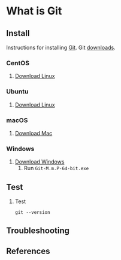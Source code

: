# What is Git

## Install

Instructions for installing [Git].
Git [downloads].

### CentOS

1. [Download Linux]

### Ubuntu

1. [Download Linux]

### macOS

1. [Download Mac](https://git-scm.com/download/mac)

### Windows

1. [Download Windows](https://git-scm.com/download/win)
    1. Run `Git-M.m.P-64-bit.exe`

## Test

1. Test

    ```console
    git --version
    ```

## Troubleshooting

## References

[downloads]: https://git-scm.com/downloads
[Download Linux]: https://git-scm.com/download/linux
[Download Mac]: https://git-scm.com/download/mac
[Download Windows]: https://git-scm.com/download/win
[Git]: https://git-scm.com/
